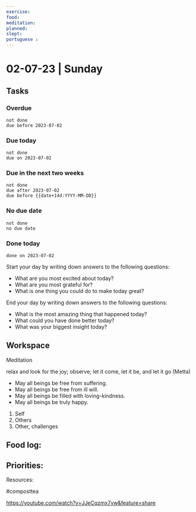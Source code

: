 ```yaml
---
exercise: 
food:
meditation:
planned:
slept:
portuguese :
---
```


# 02-07-23 | Sunday

## Tasks
### Overdue
```tasks
not done
due before 2023-07-02
```

### Due today
```tasks
not done
due on 2023-07-02
```

### Due in the next two weeks
```tasks
not done
due after 2023-07-02
due before {{date+14d:YYYY-MM-DD}}
```

### No due date
```tasks
not done
no due date
```

### Done today
```tasks
done on 2023-07-02
```


Start your day by writing down answers to the following questions:

- What are you most excited about today? 
- What are you most grateful for? 
- What is one thing you could do to make today great?  

End your day by writing down answers to the following questions: 

- What is the most amazing thing that happened today? 
- What could you have done better today? 
- What was your biggest insight today?

## Workspace

Meditation 

relax and look for the joy; observe; let it come, let it be, and let it go
(Metta)
-   May all beings be free from suffering.
-   May all beings be free from ill will.
-   May all beings be filled with loving-kindness.
-   May all beings be truly happy.

1. Self
2. Others
3. Other, challenges

Food log:
- 

Priorities:
- 

Resources:

#composttea

https://youtube.com/watch?v=JJeCqzmx7vw&feature=share